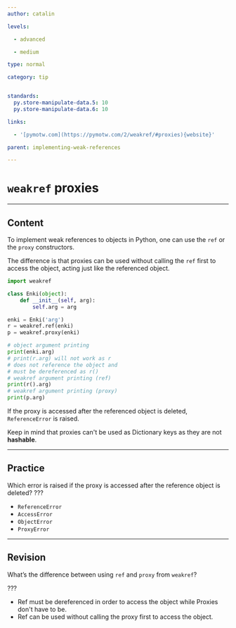 ```yaml
---
author: catalin

levels:

  - advanced

  - medium

type: normal

category: tip


standards:
  py.store-manipulate-data.5: 10
  py.store-manipulate-data.6: 10

links:

  - '[pymotw.com](https://pymotw.com/2/weakref/#proxies){website}'

parent: implementing-weak-references

---
```


# `weakref` proxies

---
## Content

To implement weak references to objects in Python, one can use the `ref` or the `proxy` constructors.

The difference is that proxies can be used without calling the `ref` first to access the object, acting just like the referenced object.

```python
import weakref

class Enki(object):
    def __init__(self, arg):
        self.arg = arg

enki = Enki('arg')
r = weakref.ref(enki)
p = weakref.proxy(enki)

# object argument printing
print(enki.arg)
# print(r.arg) will not work as r
# does not reference the object and
# must be dereferenced as r()
# weakref argument printing (ref)
print(r().arg)
# weakref argument printing (proxy)
print(p.arg)
```

If the proxy is accessed after the referenced object is deleted, `ReferenceError` is raised.

Keep in mind that proxies can't be used as Dictionary keys as they are not **hashable**.

---
## Practice

Which error is raised if the proxy is accessed after the reference object is deleted? ???


* `ReferenceError`
* `AccessError`
* `ObjectError`
* `ProxyError`

---
## Revision

What’s the difference between using `ref` and `proxy` from `weakref`?

???


* Ref must be dereferenced in order to access the object while Proxies don't have to be.
* Ref can be used without calling the proxy first to access the object.

